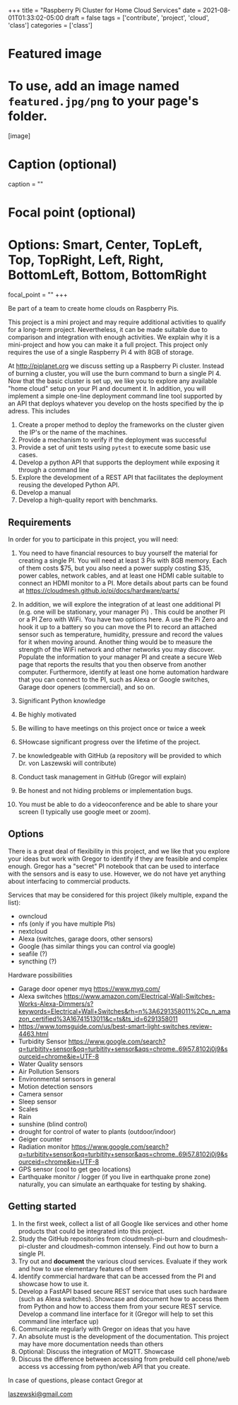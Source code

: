 +++
title = "Raspberry Pi Cluster for Home Cloud Services"
date = 2021-08-01T01:33:02-05:00
draft = false
tags = ['contribute', 'project', 'cloud', 'class']
categories = ['class']

# Featured image
# To use, add an image named `featured.jpg/png` to your page's folder. 
[image]
  # Caption (optional)
  caption = ""
  # Focal point (optional)
  # Options: Smart, Center, TopLeft, Top, TopRight, Left, Right, BottomLeft, Bottom, BottomRight
  focal_point = ""
+++

Be part of a team to create home clouds on  Raspberry Pis.

This project is a mini project and may require additional activities to qualify for a long-term project. Nevertheless, it can be made suitable due to comparison and integration with enough activities. We explain why it is a mini-project and how you can make it a full project. This project only requires the use of a single Raspberry Pi 4 with 8GB of storage.

At <http://piplanet.org> we discuss setting up a Raspberry Pi
cluster. Instead of burning a cluster, you will use the burn command to burn a single PI 4.
Now that the basic cluster is set up, we like you to explore any available "home cloud" setup on your PI and document it. In addition, you will implement a simple one-line deployment command line tool supported by an API that deploys whatever you develop on the hosts specified by the ip adress. This includes 

1. Create a proper method to deploy the frameworks on the cluster
given the IP's or the name of the machines.
2. Provide a mechanism to verify if the deployment was successful
3. Provide a set of unit tests using `pytest` to execute some basic use cases.
4. Develop a python API that supports the deployment while exposing it through a command line
5. Explore the development of a REST API that facilitates the deployment reusing the developed Python API.
6. Develop a manual
7. Develop a high-quality report with benchmarks.


## Requirements

In order for you to participate in this project, you will need:

1. You need to have financial resources to buy yourself the material for creating a single PI. You will need at least 3 Pis with 8GB memory. Each of them costs $75, but you also need a power supply costing $35, power cables, network cables, and at least one HDMI cable suitable to connect an HDMI monitor to a PI. More details about parts can be found at <https://cloudmesh.github.io/pi/docs/hardware/parts/>

2. In addition, we will explore the integration of at least one additional PI (e.g. one will be stationary, your manager Pi) . This could be another PI or a PI Zero with WiFi. You have two options here. A use the Pi Zero and hook it up to a battery so you can move the PI to record an attached sensor such as temperature, humidity, pressure and record the values for it when moving around. Another thing would be to measure the strength of the WiFi network and other networks you may discover. Populate the information to your manager PI and create a secure Web page that reports the results that you then observe from another computer. Furthermore, identify at least one home automation hardware that you can connect to the PI, such as Alexa or Google switches, Garage door openers (commercial), and so on.
2. Significant Python knowledge
3. Be highly motivated
4. Be willing to have meetings on this project once or twice a week
5. SHowcase significant progress over the lifetime of the project.
6. be knowledgeable with GitHub (a repository will be provided to which
   Dr. von Laszewski will contribute)
7. Conduct task management in GitHub (Gregor will explain)
8. Be honest and not hiding problems or implementation bugs.
9. You must be able to do a videoconference and be able to share your screen (I typically use google meet or zoom).

## Options

There is a great deal of flexibility in this project, and we like that you explore your ideas but work with Gregor to identify if they are feasible and complex enough. Gregor has a "secret" PI notebook that can be used to interface with the sensors and is easy to use. However, we do not have yet anything about interfacing to commercial products.

Services that may be considered for this project (likely multiple, expand the list):

* owncloud
* nfs (only if you have multiple PIs)
* nextcloud
* Alexa (switches, garage doors, other sensors)
* Google (has similar things you can control via google)
* seafile (?)
* syncthing (?)

Hardware possibilities

* Garage door opener myq https://www.myq.com/
* Alexa switches https://www.amazon.com/Electrical-Wall-Switches-Works-Alexa-Dimmers/s?keywords=Electrical+Wall+Switches&rh=n%3A6291358011%2Cp_n_amazon_certified%3A16741513011&c=ts&ts_id=6291358011
* https://www.tomsguide.com/us/best-smart-light-switches,review-4463.html
* Turbidity Sensor https://www.google.com/search?q=turbitity+sensor&oq=turbitity+sensor&aqs=chrome..69i57.8102j0j9&sourceid=chrome&ie=UTF-8
* Water Quality sensors
* Air Pollution Sensors
* Environmental sensors in general
* Motion detection sensors
* Camera sensor
* Sleep sensor
* Scales
* Rain
* sunshine (blind control)
* drought for control of water to plants (outdoor/indoor)
* Geiger counter
* Radiation monitor https://www.google.com/search?q=turbitity+sensor&oq=turbitity+sensor&aqs=chrome..69i57.8102j0j9&sourceid=chrome&ie=UTF-8
* GPS sensor (cool to get geo locations)
* Earthquake monitor / logger (if you live in earthquake prone zone) naturally, you can simulate an earthquake for testing by shaking.

## Getting started

1. In the first week, collect a list of all Google like services and other home products that could be integrated into this project.
2. Study the GitHub repositories from cloudmesh-pi-burn and cloudmesh-pi-cluster and cloudmesh-common intensely. Find out how to burn a single PI.
3. Try out and **document** the various cloud services. Evaluate if they work and how to use elementary features of them
4. Identify commercial hardware that can be accessed from the PI and showcase how to use it.
5. Develop a FastAPI based secure REST service that uses such hardware (such as Alexa switches). Showcase and document how to access them from Python and how to access them from your secure REST service. Develop a command line interface for it (Gregor will help to set this command line interface up)
6. Communicate regularly with Gregor on ideas that you have
7. An absolute must is the development of the documentation. This project may have more documentation needs than others
8. Optional: Discuss the integration of MQTT. Showcase
9. Discuss the difference between accessing from prebuild cell phone/web access vs accessing from python/web API that you create.


In case of questions, please contact Gregor at

laszewski@gmail.com

